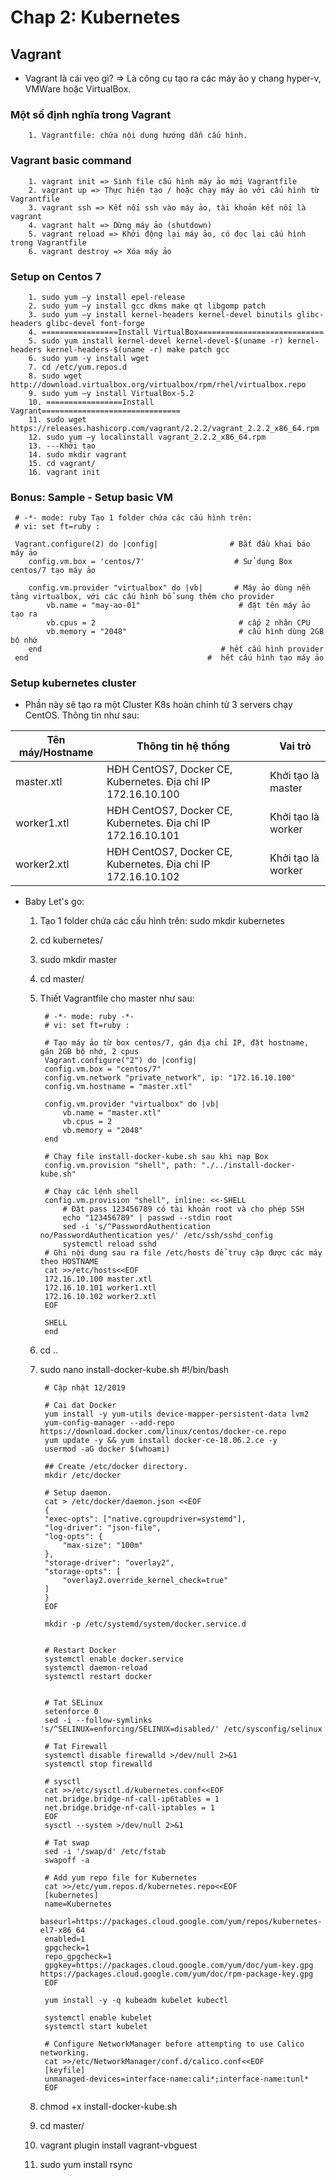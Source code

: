 # Chap 2: Kubernetes
 ## Vagrant
  * Vagrant là cái vẹo gì? => Là công cụ tạo ra các máy ảo y chang hyper-v, VMWare hoặc VirtualBox.
  ### Một số định nghĩa trong Vagrant
        1. Vagrantfile: chứa nội dung hướng dẫn cấu hình.
  ### Vagrant basic command
        1. vagrant init => Sinh file cấu hình máy ảo mới Vagrantfile
        2. vagrant up => Thực hiện tạo / hoặc chạy máy ảo với cấu hình từ Vagrantfile
        3. vagrant ssh => Kết nối ssh vào máy ảo, tài khoản kết nối là vagrant
        4. vagrant halt => Dừng máy ảo (shutdown)
        5. vagrant reload => Khởi động lại máy ảo, có đọc lại cấu hình trong Vagrantfile
        6. vagrant destroy => Xóa máy ảo
  ### Setup on Centos 7
        1. sudo yum –y install epel-release
        2. sudo yum –y install gcc dkms make qt libgomp patch
        3. sudo yum –y install kernel-headers kernel-devel binutils glibc-headers glibc-devel font-forge
        4. =================Install VirtualBox============================
        5. sudo yum install kernel-devel kernel-devel-$(uname -r) kernel-headers kernel-headers-$(uname -r) make patch gcc
        6. sudo yum -y install wget
        7. cd /etc/yum.repos.d
        8. sudo wget http://download.virtualbox.org/virtualbox/rpm/rhel/virtualbox.repo
        9. sudo yum –y install VirtualBox-5.2
        10. =================Install Vagrant===============================
        11. sudo wget https://releases.hashicorp.com/vagrant/2.2.2/vagrant_2.2.2_x86_64.rpm
        12. sudo yum –y localinstall vagrant_2.2.2_x86_64.rpm
        13. ---Khởi tạo
        14. sudo mkdir vagrant
        15. cd vagrant/
        16. vagrant init
  ### Bonus: Sample - Setup basic VM
     # -*- mode: ruby Tạo 1 folder chứa các cấu hình trên: 
     # vi: set ft=ruby :

     Vagrant.configure(2) do |config|                # Bắt đầu khai báo máy ảo
        config.vm.box = 'centos/7'                    # Sử dụng Box centos/7 tạo máy ảo

        config.vm.provider "virtualbox" do |vb|       # Máy ảo dùng nền tảng virtualbox, với các cấu hình bổ sung thêm cho provider
            vb.name = "may-ao-01"                      # đặt tên máy ảo tạo ra
            vb.cpus = 2                                # cấp 2 nhân CPU
            vb.memory = "2048"                         # cấu hình dùng 2GB bộ nhớ
        end                                        # hết cấu hình provider
     end                                        #  hết cấu hình tạo máy ảo
  ### Setup kubernetes cluster
   * Phần này sẽ tạo ra một Cluster K8s hoàn chỉnh từ 3 servers chạy CentOS. Thông tin như sau:  
   
|Tên máy/Hostname  |Thông tin hệ thống  |Vai trò  |
|---------|---------|---------|
|master.xtl     |    	HĐH CentOS7, Docker CE, Kubernetes. Địa chỉ IP 172.16.10.100     |    Khởi tạo là master     |
|worker1.xtl     |    HĐH CentOS7, Docker CE, Kubernetes. Địa chỉ IP 172.16.10.101     |    	Khởi tạo là worker     |
|worker2.xtl     |     	HĐH CentOS7, Docker CE, Kubernetes. Địa chỉ IP 172.16.10.102    |     Khởi tạo là worker    |
   
  * Baby Let's go: 
    1. Tạo 1 folder chứa các cấu hình trên: sudo mkdir kubernetes
    2. cd kubernetes/
    3. sudo mkdir master
    4. cd master/
    5. Thiết Vagrantfile cho master như sau:
            
            # -*- mode: ruby -*-
            # vi: set ft=ruby :

            # Tạo máy ảo từ box centos/7, gán địa chỉ IP, đặt hostname, gán 2GB bộ nhớ, 2 cpus  
            Vagrant.configure("2") do |config|
            config.vm.box = "centos/7"
            config.vm.network "private_network", ip: "172.16.10.100"
            config.vm.hostname = "master.xtl"

            config.vm.provider "virtualbox" do |vb|
                vb.name = "master.xtl"
                vb.cpus = 2
                vb.memory = "2048"
            end
            
            # Chạy file install-docker-kube.sh sau khi nạp Box
            config.vm.provision "shell", path: "./../install-docker-kube.sh"

            # Chạy các lệnh shell
            config.vm.provision "shell", inline: <<-SHELL
                # Đặt pass 123456789 có tài khoản root và cho phép SSH
                echo "123456789" | passwd --stdin root
                sed -i 's/^PasswordAuthentication no/PasswordAuthentication yes/' /etc/ssh/sshd_config
                systemctl reload sshd
            # Ghi nội dung sau ra file /etc/hosts để truy cập được các máy theo HOSTNAME
            cat >>/etc/hosts<<EOF
            172.16.10.100 master.xtl
            172.16.10.101 worker1.xtl
            172.16.10.102 worker2.xtl
            EOF

            SHELL
            end
    6. cd ..
    7. sudo nano install-docker-kube.sh
            #!/bin/bash

            # Cập nhật 12/2019

            # Cai dat Docker
            yum install -y yum-utils device-mapper-persistent-data lvm2
            yum-config-manager --add-repo https://download.docker.com/linux/centos/docker-ce.repo
            yum update -y && yum install docker-ce-18.06.2.ce -y
            usermod -aG docker $(whoami)

            ## Create /etc/docker directory.
            mkdir /etc/docker

            # Setup daemon.
            cat > /etc/docker/daemon.json <<EOF
            {
            "exec-opts": ["native.cgroupdriver=systemd"],
            "log-driver": "json-file",
            "log-opts": {
                "max-size": "100m"
            },
            "storage-driver": "overlay2",
            "storage-opts": [
                "overlay2.override_kernel_check=true"
            ]
            }
            EOF

            mkdir -p /etc/systemd/system/docker.service.d


            # Restart Docker
            systemctl enable docker.service
            systemctl daemon-reload
            systemctl restart docker


            # Tat SELinux
            setenforce 0
            sed -i --follow-symlinks 's/^SELINUX=enforcing/SELINUX=disabled/' /etc/sysconfig/selinux

            # Tat Firewall
            systemctl disable firewalld >/dev/null 2>&1
            systemctl stop firewalld

            # sysctl
            cat >>/etc/sysctl.d/kubernetes.conf<<EOF
            net.bridge.bridge-nf-call-ip6tables = 1
            net.bridge.bridge-nf-call-iptables = 1
            EOF
            sysctl --system >/dev/null 2>&1

            # Tat swap
            sed -i '/swap/d' /etc/fstab
            swapoff -a

            # Add yum repo file for Kubernetes
            cat >>/etc/yum.repos.d/kubernetes.repo<<EOF
            [kubernetes]
            name=Kubernetes
            baseurl=https://packages.cloud.google.com/yum/repos/kubernetes-el7-x86_64
            enabled=1
            gpgcheck=1
            repo_gpgcheck=1
            gpgkey=https://packages.cloud.google.com/yum/doc/yum-key.gpg https://packages.cloud.google.com/yum/doc/rpm-package-key.gpg
            EOF

            yum install -y -q kubeadm kubelet kubectl

            systemctl enable kubelet
            systemctl start kubelet

            # Configure NetworkManager before attempting to use Calico networking.
            cat >>/etc/NetworkManager/conf.d/calico.conf<<EOF
            [keyfile]
            unmanaged-devices=interface-name:cali*;interface-name:tunl*
            EOF 
    8. chmod +x install-docker-kube.sh
    9. cd master/
    10. vagrant plugin install vagrant-vbguest
    11. sudo yum install rsync
   
    
   
    